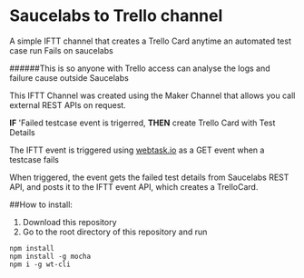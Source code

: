 # Saucelabs to Trello channel


A simple IFTT channel that creates a Trello Card anytime an automated test case run Fails on saucelabs

######This is so anyone with Trello access can analyse the logs and failure cause outside Saucelabs

This IFTT Channel was created using the Maker Channel that allows you call external REST APIs on request.

**IF** 'Failed testcase event is trigerred, **THEN** create Trello Card with Test Details

The IFTT event is triggered using [webtask.io](http://webtask.io) as a GET event when a testcase fails

When triggered, the event gets the failed test details from Saucelabs REST API, and posts it to the IFTT event API, which creates a TrelloCard. 

##How to install:
 1. Download this repository
 2. Go to the root directory of this repository and run

```
npm install
npm install -g mocha
npm i -g wt-cli
```








